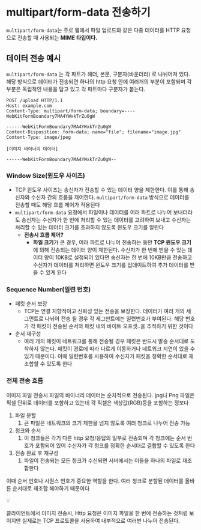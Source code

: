 # multipart/form-data 전송하기

`multipart/form-data`는 주로 웹에서 파일 업로드와 같은 다중 데이터를 HTTP 요청으로 전송할 때 사용되는 **MIME 타입이다.**

## 데이터 전송 예시

`multipart/form-data` 는 각 파트가 헤더, 본문, 구분자(바운더리) 로 나뉘어져 있다. 해당 방식으로 데이터가 전송되면 하나의 http 요청 안에 여러개의 부분이 포함되며 각 부분은 독립적인 내용을 담고 있고 각 파트마다 구분자가 붙는다.

```
POST /upload HTTP/1.1
Host: example.com
Content-Type: multipart/form-data; boundary=----WebKitFormBoundary7MA4YWxkTrZu0gW

------WebKitFormBoundary7MA4YWxkTrZu0gW
Content-Disposition: form-data; name="file"; filename="image.jpg"
Content-Type: image/jpeg

[이미지 바이너리 데이터]

------WebKitFormBoundary7MA4YWxkTrZu0gW--
```

### Window Size(윈도우 사이즈)

- TCP 윈도우 사이즈는 송신자가 전송할 수 있는 데이터 양을 제한한다. 이를 통해 송신자와 수신자 간의 흐름을 제어한다. `multipart/form-data` 방식으로 데이터를 전송할 때도 해당 흐름 제어가 적용된다
- `multipart/form-data` 요청에서 파일이나 데이터를 여러 파트로 나누어 보내더라도 송신자는 수신자가 한 번에 처리할 수 있는 데이터를 고려하여 보내고 수신자는 처리할 수 있는 데이터 크기를 초과하지 않도록 윈도우 크기를 알린다
  - **전송시 흐름 제어?**
    - **파일 크기**가 큰 경우, 여러 파트로 나누어 전송하는 동안 **TCP 윈도우 크기**에 의해 전송되는 데이터 양이 제한된다. 수신자가 한 번에 받을 수 있는 데이터 양이 10KB로 설정되어 있다면 송신자는 한 번에 10KB만큼 전송하고 수신자가 데이터를 처리하면 윈도우 크기를 업데이트하여 추가 데이터를 받을 수 있게 된다

### Sequence Number(일련 번호)

- 패킷 순서 보장
  - TCP는 연결 지향적이고 신뢰성 있는 전송을 보장한다. 데이터가 여러 개의 세그먼트로 나뉘어 전송 될 경우 각 세그만트에는 일련번호가 부여된다. 해당 번호가 각 패킷이 전송된 순서와 패킷 내의 바이트 오프셋..을 추적하기 위한 것이다
- 순서 재구성
  - 여러 개의 패킷이 네트워크를 통해 전송될 경우 패킷은 반드시 발송 순서대로 도착하지 않는다. 패킷이 경로에 따라 다르게 이동하거나 네트워크 지연이 있을 수 있기 때문이다. 이때 일련번호를 사용하여 수신자가 패킷을 정확한 순서대로 재조합할 수 있도록 한다

### 전체 전송 흐름

이미지 파일 전송시 파일의 바이너리 데이터는 순차적으로 전송된다. jpg나 Png 파일은 픽셀 단위로 데이터를 포함하고 있는데 각 픽셀은 색상값(RGB)등을 포함하는 정보다

1. 파일 분할
   1. 큰 파일은 네트워크의 크기 제한을 넘지 않도록 여러 청크로 나누어 전송 가능
2. 청크와 순서
   1. 이 청크들은 각기 다른 http 요청/응답의 일부로 전송되며 각 청크에는 순서 번호가 포함되어 있어 수신자가 각 청크를 정확한 순서대로 결합할 수 있도록 한다
3. 전송 완료 후 재구성
   1. 파일이 전송되는 모든 청크가 수신되면 서버에서는 이들을 하나의 파일로 재조합한다

이때 순서 번호나 시퀀스 번호가 중요한 역할을 한다. 여러 청크로 분할된 데이터를 올바른 순서대로 재조합 해야하기 때문이다

<aside>
💡

클라이언트에서 이미지 전송시, Http 요청은 이미지 파일을 한 번에 전송하는 것처럼 보이지만 실제로는 TCP 프로토콜을 사용하여 내부적으로 여러번 나누어 전송된다.

</aside>
